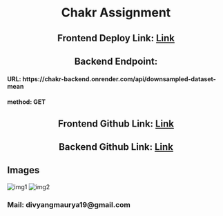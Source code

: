 <h1><center>Chakr Assignment</center></h1>
<h2><center>Frontend Deploy Link: <a href="https://chakr-divyang.netlify.app/">Link</a></center></h2>
<h2><center>Backend Endpoint:</center></h2>
<h4>URL: https://chakr-backend.onrender.com/api/downsampled-dataset-mean</h4>
<h4>method: GET</h4>
<h2><center>Frontend Github Link: <a href="https://github.com/divyang-20/chakr-frontend">Link</a></center></h2>
<h2><center>Backend Github Link: <a href="https://github.com/divyang-20/chakr-backend">Link</a></center></h2>
<h2>Images</h2>
<img src="https://github.com/divyang-20/chakr-frontend/assets/88029294/a4324f95-568e-4e26-b520-018d4695fbc6" alt="img1"/>
<img src="https://github.com/divyang-20/chakr-frontend/assets/88029294/d1056f05-e7ac-4ee4-afe4-f51ff5975b14" alt="img2"/>
<h3>Mail: divyangmaurya19@gmail.com</h3>

